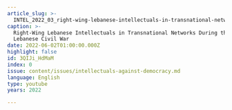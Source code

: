```yaml
---
article_slug: >-
  INTEL_2022_03_right-wing-lebanese-intellectuals-in-transnational-networks-during-the-lebanese-civil-war
caption: >-
  Right-Wing Lebanese Intellectuals in Transnational Networks During the
  Lebanese Civil War
date: 2022-06-02T01:00:00.000Z
highlight: false
id: 3QIJi_HdMaM
index: 0
issue: content/issues/intellectuals-against-democracy.md
language: English
type: youtube
years: 2022

---
```

